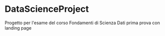 # DataScienceProject
Progetto per l'esame del corso Fondamenti di Scienza Dati
prima prova
con landing page
